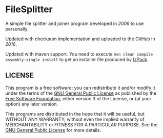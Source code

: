 # FileSplitter
A simple file splitter and joiner program developed in *2006* to use personally.

Updated with checksum implementation and uploaded to the GitHub in *2016*.

Updated with maven support. You need to execute `mvn clean compile assembly:single install` to get an installer file produced by [IzPack](http://izpack.org/).

## LICENSE
This program is a free software: you can redistribute it and/or modify it under the terms of the [GNU General Public License](https://www.gnu.org/licenses/gpl-3.0.en.html) as published by the [Free Software Foundation](https://www.fsf.org), either version 3 of the License, or (at your option) any later version.

This programs are distributed in the hope that it will be useful, but WITHOUT ANY WARRANTY; without even the implied warranty of MERCHANTABILITY or FITNESS FOR A PARTICULAR PURPOSE.  See the [GNU General Public License](https://raw.githubusercontent.com/tekrei/FileSplitter/master/LICENSE) for more details.

